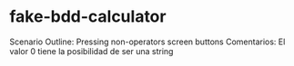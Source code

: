 # fake-bdd-calculator

Scenario Outline: Pressing non-operators screen buttons
Comentarios: El valor 0 tiene la posibilidad de ser una string 